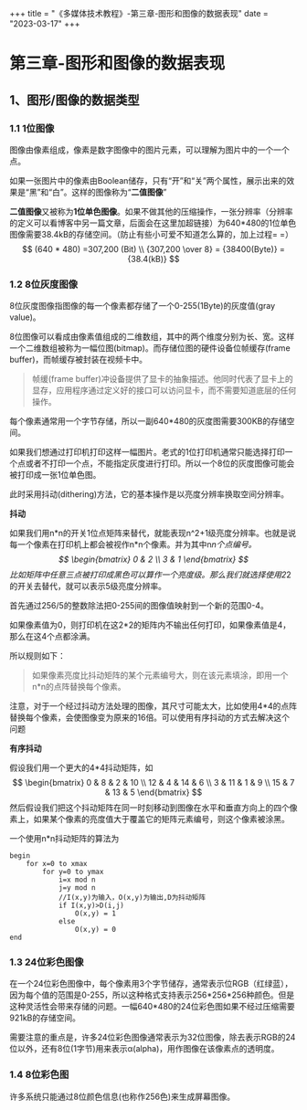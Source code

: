 +++
title = "《多媒体技术教程》-第三章-图形和图像的数据表现"
date = "2023-03-17"
+++

# 第三章-图形和图像的数据表现

## 1、图形/图像的数据类型

### 1.1 1位图像

图像由像素组成，像素是数字图像中的图片元素，可以理解为图片中的一个一个点。

如果一张图片中的像素由Boolean储存，只有“开”和“关”两个属性，展示出来的效果是“黑”和“白”。这样的图像称为“**二值图像**”

**二值图像**又被称为**1位单色图像**。如果不做其他的压缩操作，一张分辨率（分辨率的定义可以看博客中另一篇文章，后面会在这里加超链接）为640*480的1位单色图像需要38.4kB的存储空间。（防止有些小可爱不知道怎么算的，加上过程= =）
$$
(640 * 480) =307,200 (Bit) \\ {307,200 \over 8} = {38400(Byte)} ={38.4(kB)}
$$

### 1.2 8位灰度图像

8位灰度图像指图像的每一个像素都存储了一个0-255(1Byte)的灰度值(gray value)。

8位图像可以看成由像素值组成的二维数组，其中的两个维度分别为长、宽。这样一个二维数组被称为一幅位图(bitmap)。而存储位图的硬件设备位帧缓存(frame buffer)，而帧缓存被封装在视频卡中。

> 帧缓(frame buffer)冲设备提供了显卡的抽象描述。他同时代表了显卡上的显存，应用程序通过定义好的接口可以访问显卡，而不需要知道底层的任何操作。

每个像素通常用一个字节存储，所以一副640*480的灰度图需要300KB的存储空间。

如果我们想通过打印机打印这样一幅图片。老式的1位打印机通常只能选择打印一个点或者不打印一个点，不能指定灰度进行打印。所以一个8位的灰度图像可能会被打印成一张1位单色图。

此时采用抖动(dithering)方法，它的基本操作是以亮度分辨率换取空间分辨率。

**抖动**

如果我们用n\*n的开关1位点矩阵来替代，就能表现n^2+1级亮度分辨率。也就是说每一个像素在打印机上都会被视作n\*n个像素。并为其中n*n个点编号。
$$
\begin{bmatrix}
0 & 2 \\
3 & 1
\end{bmatrix}
$$
比如矩阵中任意三点被打印成黑色可以算作一个亮度级。那么我们就选择使用2*2的开关去替代，就可以表示5级亮度分辨率。

首先通过256/5的整数除法把0-255间的图像值映射到一个新的范围0-4。

如果像素值为0，则打印机在这2*2的矩阵内不输出任何打印，如果像素值是4，那么在这4个点都涂满。

所以规则如下：

> 如果像素亮度比抖动矩阵的某个元素编号大，则在该元素填涂，即用一个n*n的点阵替换每个像素。

注意，对于一个经过抖动方法处理的图像，其尺寸可能太大，比如使用4*4的点阵替换每个像素，会使图像变为原来的16倍。可以使用有序抖动的方式去解决这个问题

**有序抖动**

假设我们用一个更大的4*4抖动矩阵，如
$$
\begin{bmatrix}
0 & 8 & 2 & 10 \\
12 & 4 & 14 & 6 \\
3 & 11 & 1 & 9 \\
15 & 7 & 13 & 5
\end{bmatrix}
$$
然后假设我们把这个抖动矩阵在同一时刻移动到图像在水平和垂直方向上的四个像素上，如果某个像素的亮度值大于覆盖它的矩阵元素编号，则这个像素被涂黑。

一个使用n*n抖动矩阵的算法为

```
begin
	for x=0 to xmax
		for y=0 to ymax
			i=x mod n
			j=y mod n
			//I(x,y)为输入，O(x,y)为输出,D为抖动矩阵
			if I(x,y)>D(i,j)
				O(x,y) = 1
			else
				O(x,y) = 0
end
```

### 1.3 24位彩色图像

在一个24位彩色图像中，每个像素用3个字节储存，通常表示位RGB（红绿蓝），因为每个值的范围是0-255，所以这种格式支持表示256\*256\*256种颜色。但是这种灵活性会带来存储的问题。一幅640*480的24位彩色图如果不经过压缩需要921kB的存储空间。

需要注意的重点是，许多24位彩色图像通常表示为32位图像，除去表示RGB的24位以外，还有8位(1字节)用来表示α(alpha)，用作图像在该像素点的透明度。

### 1.4 8位彩色图

许多系统只能通过8位颜色信息(也称作256色)来生成屏幕图像。